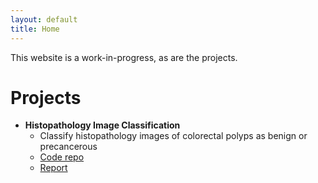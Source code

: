 ```yaml
---
layout: default
title: Home
---
```


This website is a work-in-progress, as are the projects.

# Projects

* **Histopathology Image Classification**
	* Classify histopathology images of colorectal polyps as benign or precancerous
	* [Code repo](https://github.com/rfdspeng/ml_ai_portfolio/tree/main/mhist)
	* [Report](https://rfdspeng.github.io/pages/mhist)